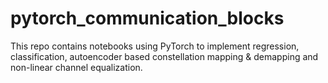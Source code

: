 # pytorch_communication_blocks
This repo contains notebooks using PyTorch to implement regression, classification, autoencoder based constellation mapping &amp; demapping and non-linear channel equalization.
